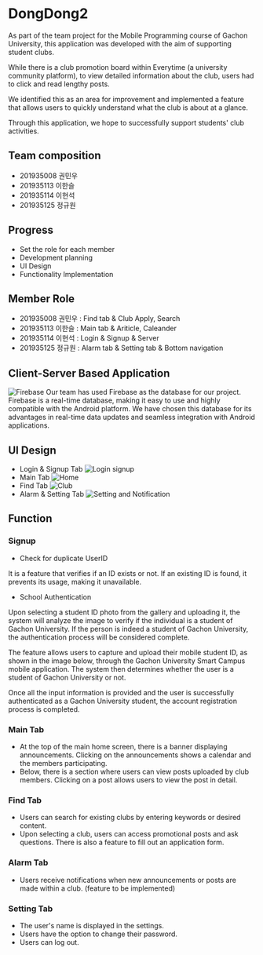 # DongDong2

As part of the team project for the Mobile Programming course of Gachon University, this application was developed with the aim of supporting student clubs.

While there is a club promotion board within Everytime (a university community platform), to view detailed information about the club, users had to click and read lengthy posts.

We identified this as an area for improvement and implemented a feature that allows users to quickly understand what the club is about at a glance.

Through this application, we hope to successfully support students' club activities.

## Team composition 
* 201935008 권민우
* 201935113 이한슬
* 201935114 이현석
* 201935125 정규원

## Progress
* Set the role for each member
* Development planning
* UI Design
* Functionality Implementation

## Member Role 
* 201935008 권민우 : Find tab & Club Apply, Search
* 201935113 이한슬 : Main tab & Ariticle, Caleander
* 201935114 이현석 : Login & Signup & Server
* 201935125 정규원 : Alarm tab & Setting tab & Bottom navigation

## Client-Server Based Application
![Firebase](https://github.com/FindMatPlace/DongDong2/assets/118448112/d7b4e56c-47df-48cd-913d-af349062f51b)
Our team has used Firebase as the database for our project.
Firebase is a real-time database, making it easy to use and highly compatible with the Android platform.
We have chosen this database for its advantages in real-time data updates and seamless integration with Android applications.

## UI Design
* Login & Signup Tab
![Login   signup](https://github.com/FindMatPlace/DongDong2/assets/118448112/aa1f40b9-6603-410a-bf6d-30147c9c143b)
* Main Tab
![Home](https://github.com/FindMatPlace/DongDong2/assets/118448112/db6cb479-7c8b-4ed4-9ed1-558935bad4ef)
* Find Tab
![Club](https://github.com/FindMatPlace/DongDong2/assets/118448112/55406616-87c9-495a-be1d-f181e0ee178a)
* Alarm & Setting Tab
![Setting and Notification](https://github.com/FindMatPlace/DongDong2/assets/118448112/4494bb90-8b5f-4b04-979c-aeaf54d6e4a8)

## Function
### Signup

* Check for duplicate UserID

It is a feature that verifies if an ID exists or not. If an existing ID is found, it prevents its usage, making it unavailable.
* School Authentication

Upon selecting a student ID photo from the gallery and uploading it, the system will analyze the image to verify if the individual is a student of Gachon University. If the person is indeed a student of Gachon University, the authentication process will be considered complete.

The feature allows users to capture and upload their mobile student ID, as shown in the image below, through the Gachon University Smart Campus mobile application. The system then determines whether the user is a student of Gachon University or not.

Once all the input information is provided and the user is successfully authenticated as a Gachon University student, the account registration process is completed.

### Main Tab
* At the top of the main home screen, there is a banner displaying announcements. Clicking on the announcements shows a calendar and the members participating.
* Below, there is a section where users can view posts uploaded by club members. Clicking on a post allows users to view the post in detail.

### Find Tab
* Users can search for existing clubs by entering keywords or desired content.
* Upon selecting a club, users can access promotional posts and ask questions. There is also a feature to fill out an application form.

### Alarm Tab
* Users receive notifications when new announcements or posts are made within a club. (feature to be implemented)

### Setting Tab
* The user's name is displayed in the settings.
* Users have the option to change their password.
* Users can log out.
